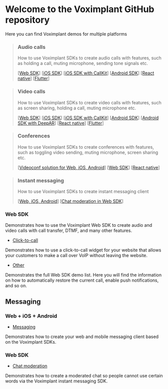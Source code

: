# Welcome to the Voximplant GitHub repository

Here you can find Voximplant demos for multiple platforms

> ### Audio calls
> 
> How to use Voximplant SDKs to create audio calls with features, such as holding a call, muting microphone, sending tone signals etc.
> 
> [[Web SDK](https://github.com/voximplant/basic-websdk-demo)]
[[iOS SDK](https://github.com/voximplant/ios-sdk-swift-demo/blob/master/AudioCall)]
[[iOS SDK with CallKit](https://github.com/voximplant/ios-sdk-swift-demo/blob/master/AudioCallKit)]
[[Android SDK](https://github.com/voximplant/android-sdk-kotlin-demo/blob/master/audiocall)]
[[React native](https://github.com/voximplant/react-native-demo/tree/master/CallApp)]
[[Flutter](https://github.com/voximplant/flutter_demos/blob/master/audio_call)]

> ### Video calls
>
> How to use Voximplant SDKs to create video calls with features, such as screen sharing, holding a call, muting microphone etc.
> 
> [[Web SDK](https://github.com/voximplant/basic-websdk-demo)]
[[iOS SDK](https://github.com/voximplant/ios-sdk-swift-demo/blob/master/VideoCall)]
[[iOS SDK with CallKit](https://github.com/voximplant/ios-sdk-swift-demo/blob/master/VideoCallKit)]
[[Android SDK](https://github.com/voximplant/android-sdk-kotlin-demo/blob/master/videocall)]
[[Android SDK with DeepAR](https://github.com/voximplant/android-sdk-kotlin-demo/blob/master/videocall-deepar)]
[[React native](https://github.com/voximplant/react-native-demo/tree/master/CallApp)]
[[Flutter](https://github.com/voximplant/flutter_demos/tree/master/video_call)]

> ### Conferences
>
> How to use Voximplant SDKs to create conferences with features, such as toggling video sending, muting microphone, screen sharing etc.
>
> [[Videoconf solution for Web, iOS, Android](https://github.com/voximplant/solutions-videoconference)]
[[Web SDK](https://github.com/voximplant/basic-websdk-demo)]
[[React native](https://github.com/voximplant/react-native-demo/tree/master/ConferenceDemo)]

> ### Instant messaging
>
> How to use Voximplant SDKs to create instant messaging client
>
> [[Web, iOS, Android](https://github.com/voximplant/solutions-messaging)]
[[Chat moderation in Web SDK](https://github.com/voximplant/bot-api-chat-moderation-demo)]

### Web SDK

Demonstrates how to use the Voximplant Web SDK to create audio and video calls with call transfer, DTMF, and many other features. 

- [Click-to-call](https://github.com/voximplant/click-to-call)

Demonstrates how to use a click-to-call widget for your website that allows your customers to make a call over VoIP without leaving the website.

- [Other](https://github.com/voximplant/websdk-demos)

Demonstrates the full Web SDK demo list. Here you will find the information on how to automatically restore the current call, enable push notifications, and so on.




## Messaging

### Web + iOS + Android

- [Messaging](https://github.com/voximplant/solutions-messaging)

Demonstrates how to create your web and mobile messaging client based on the Voximplant SDKs.

### Web SDK

- [Chat moderation](https://github.com/voximplant/bot-api-chat-moderation-demo)

Demonstrates how to create a moderated chat so people cannot use certain words via the Voximplant instant messaging SDK.
